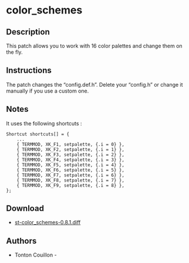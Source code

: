 color\_schemes
==============

Description
-----------
This patch allows you to work with 16 color palettes and change them on the
fly.

Instructions
------------
The patch changes the “config.def.h”.
Delete your “config.h” or change it manually if you use a custom one.

Notes
-----
It uses the following shortcuts :

	Shortcut shortcuts[] = {
		...
		{ TERMMOD, XK_F1, setpalette, {.i = 0} },
		{ TERMMOD, XK_F2, setpalette, {.i = 1} },
		{ TERMMOD, XK_F3, setpalette, {.i = 2} },
		{ TERMMOD, XK_F4, setpalette, {.i = 3} },
		{ TERMMOD, XK_F5, setpalette, {.i = 4} },
		{ TERMMOD, XK_F6, setpalette, {.i = 5} },
		{ TERMMOD, XK_F7, setpalette, {.i = 6} },
		{ TERMMOD, XK_F8, setpalette, {.i = 7} },
		{ TERMMOD, XK_F9, setpalette, {.i = 8} },
	};

Download
--------
* [st-color\_schemes-0.8.1.diff](st-color_schemes-0.8.1.diff)


Authors
-------
* Tonton Couillon - <la dot luge at free dot fr>
